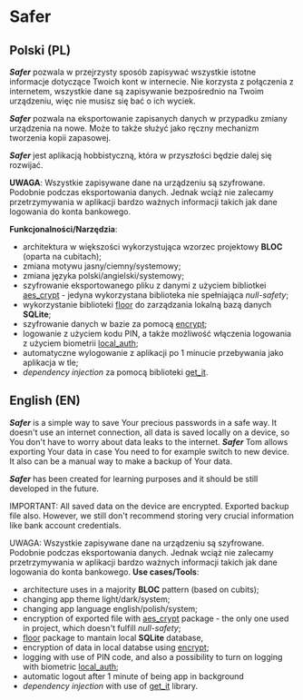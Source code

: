 # Safer

## Polski (PL)
***Safer*** pozwala w przejrzysty sposób zapisywać wszystkie istotne informacje dotyczące Twoich kont w internecie. 
Nie korzysta z połączenia z internetem, wszystkie dane są zapisywanie bezpośrednio na Twoim urządzeniu, więc nie musisz się bać o ich wyciek. 

***Safer*** pozwala na eksportowanie zapisanych danych w przypadku zmiany urządzenia na nowe. Może to także służyć jako ręczny mechanizm tworzenia kopii zapasowej. 

***Safer*** jest aplikacją hobbistyczną, która w przyszłości będzie dalej się rozwijać.

**UWAGA**: Wszystkie zapisywane dane na urządzeniu są szyfrowane. Podobnie podczas eksportowania danych. Jednak wciąż nie zalecamy przetrzymywania w aplikacji bardzo ważnych informacji takich jak dane logowania do konta bankowego.

**Funkcjonalności/Narzędzia**:
- architektura w większości wykorzystująca wzorzec projektowy **BLOC** (oparta na cubitach);
- zmiana motywu jasny/ciemny/systemowy;
- zmiana języka polski/angielski/systemowy;
- szyfrowanie eksportowanego pliku z danymi z użyciem bibliotkei [aes_crypt](https://pub.dev/packages/aes_crypt) - jedyna wykorzystana biblioteka nie spełniająca *null-safety*;
- wykorzystanie biblioteki [floor](https://pub.dev/packages/floor) do zarządzania lokalną bazą danych **SQLite**;
- szyfrowanie danych w bazie za pomocą [encrypt](https://pub.dev/packages/encrypt);
- logowanie z użyciem kodu PIN, a także możliwość włączenia logowania z użyciem biometrii [local_auth](https://pub.dev/packages/local_auth);
- automatyczne wylogowanie z aplikacji po 1 minucie przebywania jako aplikacja w tle;
- *dependency injection* za pomocą biblioteki [get_it](https://pub.dev/packages/get_it).


## English (EN)
***Safer*** is a simple way to save Your precious passwords in a safe way. It doesn't use an internet connection, all data is saved locally on a device, so You don't have to worry about data leaks to the internet.
***Safer***
Tom allows exporting Your data in case You need to for example switch to new device. It also can be a manual way to make a backup of Your data.

***Safer*** has been created for learning purposes and it should be still developed in the future.

IMPORTANT: All saved data on the device are encrypted. Exported backup file also. However, we still don't recommend storing very crucial information like bank account credentials.

UWAGA: Wszystkie zapisywane dane na urządzeniu są szyfrowane. Podobnie podczas eksportowania danych. Jednak wciąż nie zalecamy przetrzymywania w aplikacji bardzo ważnych informacji takich jak dane logowania do konta bankowego.
**Use cases/Tools**:
- architecture uses in a majority **BLOC** pattern (based on cubits);
- changing app theme light/dark/system;
- changing app language english/polish/system;
- encryption of exported file with [aes_crypt](https://pub.dev/packages/aes_crypt) package - the only one used in project, which doesn't fulfill *null-safety*;
- [floor](https://pub.dev/packages/floor) package to mantain local **SQLite** database, 
- encryption of data in local databse using [encrypt](https://pub.dev/packages/encrypt);
- logging with use of PIN code, and also a possibility to turn on logging with biometric [local_auth](https://pub.dev/packages/local_auth);
- automatic logout after 1 minute of being app in background
- *dependency injection* with use of [get_it](https://pub.dev/packages/get_it) library.
